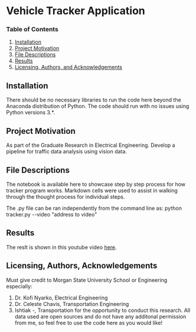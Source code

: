 # Vehicle Tracker Application

### Table of Contents

1. [Installation](#installation)
2. [Project Motivation](#motivation)
3. [File Descriptions](#files)
4. [Results](#results)
5. [Licensing, Authors, and Acknowledgements](#licensing)

## Installation <a name="installation"></a>

There should be no necessary libraries to run the code here beyond the Anaconda distribution of Python.  The code should run with no issues using Python versions 3.*.

## Project Motivation<a name="motivation"></a>

As part of the Graduate Research in Electrical Engineering. Develop a pipeline for traffic data analysis using vision data. 


## File Descriptions <a name="files"></a>

The notebook is available here to showcase step by step process for how tracker program works. Markdown cells were used to assist in walking through the thought process for individual steps.  

The .py file can be ran independently from the command line as: python tracker.py --video "address to video"

## Results<a name="results"></a>

The reslt is shown in this youtube video [here](https://github.com/emichris/Vehicle-Tracker/blob/master/traffic02.mp4).

## Licensing, Authors, Acknowledgements<a name="licensing"></a>

Must give credit to Morgan State University School or Engineering especially: 
1. Dr. Kofi Nyarko, Electrical Engineering
2. Dr. Celeste Chavis, Transportation Engineering
3. Ishtiak -, Transportation
for the opportunity to conduct this research. All data used are open sources and do not have any additonal permission from me, so feel free to use the code here as you would like! 
